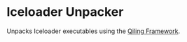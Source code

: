 # Iceloader Unpacker

Unpacks Iceloader executables using the [Qiling Framework](https://qiling.io/).